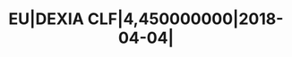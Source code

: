 ---
layout: asset
title: EU|DEXIA CLF|4,450000000|2018-04-04|                        
isin: XS0249320796
---